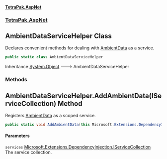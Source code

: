 #### [TetraPak.AspNet](index.md 'index')
### [TetraPak.AspNet](TetraPak_AspNet.md 'TetraPak.AspNet')
## AmbientDataServiceHelper Class
Declares convenient methods for dealing with [AmbientData](TetraPak_AspNet_AmbientData.md 'TetraPak.AspNet.AmbientData') as a service.  
```csharp
public static class AmbientDataServiceHelper
```

Inheritance [System.Object](https://docs.microsoft.com/en-us/dotnet/api/System.Object 'System.Object') &#129106; AmbientDataServiceHelper  
### Methods
<a name='TetraPak_AspNet_AmbientDataServiceHelper_AddAmbientData(Microsoft_Extensions_DependencyInjection_IServiceCollection)'></a>
## AmbientDataServiceHelper.AddAmbientData(IServiceCollection) Method
Registers [AmbientData](TetraPak_AspNet_AmbientData.md 'TetraPak.AspNet.AmbientData') as a scoped service.  
```csharp
public static void AddAmbientData(this Microsoft.Extensions.DependencyInjection.IServiceCollection services);
```
#### Parameters
<a name='TetraPak_AspNet_AmbientDataServiceHelper_AddAmbientData(Microsoft_Extensions_DependencyInjection_IServiceCollection)_services'></a>
`services` [Microsoft.Extensions.DependencyInjection.IServiceCollection](https://docs.microsoft.com/en-us/dotnet/api/Microsoft.Extensions.DependencyInjection.IServiceCollection 'Microsoft.Extensions.DependencyInjection.IServiceCollection')  
The service collection.  
  
  
